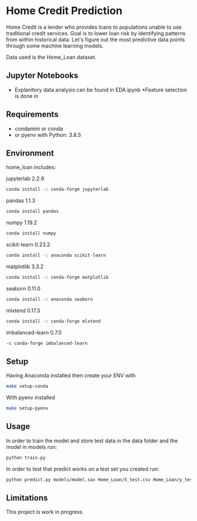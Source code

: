 # Home Credit Prediction
Home Credit is a lender who provides loans to populations unable to use traditional credit services. Goal is to lower loan risk by identifying patterns from within historical data. Let's figure out the most predictive data points through some machine learning models.

Data used is the Home_Loan dataset.

## Jupyter Notebooks

* Explanitory data analysis can be found in EDA.ipynb
*Feature selection is done in 

## Requirements
- condamini or conda
- or pyenv with Python: 3.8.5

## Environment

home_loan includes:

jupyterlab 2.2.9
```bash
conda install -c conda-forge jupyterlab
```

pandas 1.1.3
```bash
conda install pandas
````

numpy 1.19.2
```bash
conda install numpy
````

scikit-learn 0.23.2
```bash
conda install -c anaconda scikit-learn
```
matplotlib 3.3.2
```bash
conda install -c conda-forge matplotlib
````

seaborn 0.11.0
```bash
conda install -c anaconda seaborn
````

mlxtend 0.17.3
```bash
conda install -c conda-forge mlxtend
```

imbalanced-learn 0.7.0
```bash
-c conda-forge imbalanced-learn
```

## Setup
Having Anaconda installed then create your ENV with

```bash
make setup-conda
```

With pyenv installed

```bash
make setup-pyenv
```

## Usage

In order to train the model and store test data in the data folder and the model in models run:

```bash
python train.py  
```

In order to test that predict works on a test set you created run:

```bash
python predict.py models/model.sav Home_Loan/X_test.csv Home_Loan/y_test.csv
```

## Limitations

This project is work in progress.
